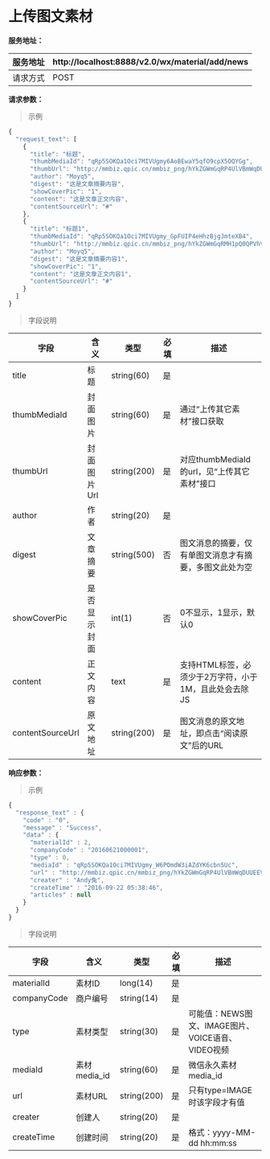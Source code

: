 # 上传图文素材

**服务地址：**

| 服务地址 | http:\/\/localhost:8888\/v2.0\/wx\/material\/add\/news |
| --- | --- |
| 请求方式 | POST |

**请求参数：**

> 示例

```js
{
  "request_text": [
    {
      "title": "标题",
      "thumbMediaId": "qRp5SOKQa1Oci7MIVUgmy6AoBEwaY5qfO9cpX5OQYGg",
      "thumbUrl": "http://mmbiz.qpic.cn/mmbiz_png/hYkZGWmGqRP4UlVBmWqDUUEEVeTvVhbxTvCAVBzDT3NSS3u8F000MqyBZGWHy0a1uT0us49NfReCcUiab57zribA/0?wx_fmt=png",
      "author": "Moyq5",
      "digest": "这是文章摘要内容",
      "showCoverPic": "1",
      "content": "这是文章正文内容",
      "contentSourceUrl": "#"
    },
    {
      "title": "标题1",
      "thumbMediaId": "qRp5SOKQa1Oci7MIVUgmy_GpFUIP4eHhzBjgJmteXB4",
      "thumbUrl": "http://mmbiz.qpic.cn/mmbiz_png/hYkZGWmGqRMH1pQ0QPVhVXMYJbvpAg1kZ9vCAK4HUZcnfOHBWAApbquvLDiafBHREaBPJV8dE7RyACkyvjzjW1Q/0?wx_fmt=png",
      "author": "Moyq5",
      "digest": "这是文章摘要内容1",
      "showCoverPic": "1",
      "content": "这是文章正文内容1",
      "contentSourceUrl": "#"
    }
  ]
}
```

> 字段说明

| **字段** | **含义** | **类型** | **必填** | **描述** |
| --- | --- | --- | --- | --- |
| title | 标题 | string\(60\) | 是 |  |
| thumbMediaId | 封面图片 | string\(60\) | 是 | 通过“上传其它素材”接口获取 |
| thumbUrl | 封面图片Url | string\(200\) | 是 | 对应thumbMediaId的url，见“上传其它素材”接口 |
| author | 作者 | string\(20\) | 是 |  |
| digest | 文章摘要 | string\(500\) | 否 | 图文消息的摘要，仅有单图文消息才有摘要，多图文此处为空 |
| showCoverPic | 是否显示封面 | int\(1\) | 否 | 0不显示，1显示，默认0 |
| content | 正文内容 | text | 是 | 支持HTML标签，必须少于2万字符，小于1M，且此处会去除JS |
| contentSourceUrl | 原文地址 | string\(200\) | 是 | 图文消息的原文地址，即点击“阅读原文”后的URL |

**响应参数：**

> 示例

```js
{
  "response_text" : {
    "code" : "0",
    "message" : "Success",
    "data" : {
      "materialId" : 2,
      "companyCode" : "20160621000001",
      "type" : 0,
      "mediaId" : "qRp5SOKQa1Oci7MIVUgmy_W6POmdW3iAZdYK6cbn5Uc",
      "url" : "http://mmbiz.qpic.cn/mmbiz_png/hYkZGWmGqRP4UlVBmWqDUUEEVeTvVhbxTvCAVBzDT3NSS3u8F000MqyBZGWHy0a1uT0us49NfReCcUiab57zribA/0?wx_fmt=png",
      "creater" : "Andy兔",
      "createTime" : "2016-09-22 05:38:46",
      "articles" : null
    }
  }
}
```

> 字段说明

| **字段** | **含义** | **类型** | **必填** | **描述** |
| --- | --- | --- | --- | --- |
| materialId | 素材ID | long\(14\) | 是 |  |
| companyCode | 商户编号 | string\(14\) | 是 |  |
| type | 素材类型 | string\(30\) | 是 | 可能值：NEWS图文、IMAGE图片、 VOICE语音、VIDEO视频 |
| mediaId | 素材media\_id | string\(60\) | 是 | 微信永久素材media\_id |
| url | 素材URL | string\(200\) | 是 | 只有type=IMAGE时该字段才有值 |
| creater | 创建人 | string\(20\) | 是 |  |
| createTime | 创建时间 | string\(20\) | 是 | 格式：yyyy-MM-dd hh:mm:ss |

